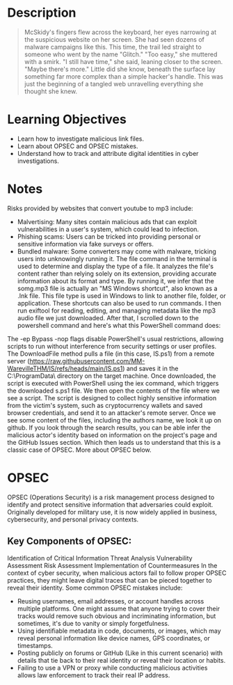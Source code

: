 # Description 
> McSkidy's fingers flew across the keyboard, her eyes narrowing at the suspicious website on her screen. She had seen dozens of malware campaigns like this. This time, the trail led straight to someone who went by the name "Glitch."
 "Too easy," she muttered with a smirk.
 "I still have time," she said, leaning closer to the screen. "Maybe there's more."
 Little did she know, beneath the surface lay something far more complex than a simple hacker's handle. This was just the beginning of a tangled web unravelling everything she thought she knew.

# Learning Objectives
- Learn how to investigate malicious link files.
- Learn about OPSEC and OPSEC mistakes.
- Understand how to track and attribute digital identities in cyber investigations.

# Notes
Risks provided by websites that convert youtube to mp3 include:
- Malvertising: Many sites contain malicious ads that can exploit vulnerabilities in a user's system, which could lead to infection.
- Phishing scams: Users can be tricked into providing personal or sensitive information via fake surveys or offers.
- Bundled malware: Some converters may come with malware, tricking users into unknowingly running it.
The file command in the terminal is used to determine and display the type of a file. It analyzes the file's content rather than relying solely on its extension, providing accurate information about its format and type.
By running it, we infer that the somg.mp3 file is actually an "MS Windows shortcut", also known as a .lnk file. This file type is used in Windows to link to another file, folder, or application. These shortcuts can also be used to run commands.
I then run exiftool for reading, editing, and managing metadata like the mp3 audio file we just downloaded.
After that, I scrolled down to the powershell command and here's what this PowerShell command does:

The -ep Bypass -nop flags disable PowerShell's usual restrictions, allowing scripts to run without interference from security settings or user profiles.
The DownloadFile method pulls a file (in this case, IS.ps1) from a remote server (https://raw.githubusercontent.com/MM-WarevilleTHM/IS/refs/heads/main/IS.ps1) and saves it in the C:\\ProgramData\\ directory on the target machine.
Once downloaded, the script is executed with PowerShell using the iex command, which triggers the downloaded s.ps1 file.
We then open the contents of the file where we see a script. The script is designed to collect highly sensitive information from the victim's system, such as cryptocurrency wallets and saved browser credentials, and send it to an attacker's remote server.
Once we see some content of the files, including the authors name, we look it up on github. If you look through the search results, you can be able infer the malicious actor's identity based on information on the project's page and the GitHub Issues section. Which then leads us to understand that this is a classic case of OPSEC. More about OPSEC below. 

# OPSEC 
OPSEC (Operations Security) is a risk management process designed to identify and protect sensitive information that adversaries could exploit. Originally developed for military use, it is now widely applied in business, cybersecurity, and personal privacy contexts.

## Key Components of OPSEC:
Identification of Critical Information
Threat Analysis
Vulnerability Assessment
Risk Assessment
Implementation of Countermeasures
In the context of cyber security, when malicious actors fail to follow proper OPSEC practices, they might leave digital traces that can be pieced together to reveal their identity. Some common OPSEC mistakes include:
- Reusing usernames, email addresses, or account handles across multiple platforms. One might assume that anyone trying to cover their tracks would remove such obvious and incriminating information, but sometimes, it's due to vanity or simply forgetfulness.
- Using identifiable metadata in code, documents, or images, which may reveal personal information like device names, GPS coordinates, or timestamps.
- Posting publicly on forums or GitHub (Like in this current scenario) with details that tie back to their real identity or reveal their location or habits.
- Failing to use a VPN or proxy while conducting malicious activities allows law enforcement to track their real IP address.


